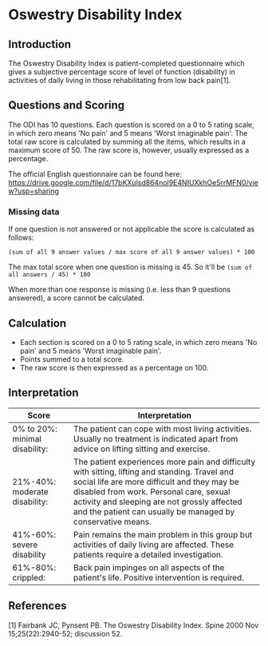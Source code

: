 # Oswestry Disability Index

## Introduction 

The Oswestry Disability Index is patient-completed questionnaire which gives a subjective percentage score of level of function (disability) in activities of daily living in those rehabilitating from low back pain[1].

## Questions and Scoring

The ODI has 10 questions. Each question is scored on a 0 to 5 rating scale, in which zero means 'No pain' and 5 means 'Worst imaginable pain'. The total raw score is calculated by summing all the items, which results in a maximum score of 50. The raw score is, however, usually expressed as a percentage.

The official English questionnaire can be found here: https://drive.google.com/file/d/17bKXulsd864nol9E4NIUXkhOe5rrMFN0/view?usp=sharing

### Missing data

If one question is not answered or not applicable the score is calculated as follows:
```
(sum of all 9 answer values / max score of all 9 answer values) * 100
```

The max total score when one question is missing is 45. So it'll be `(sum of all answers / 45) * 100`

When more than one response is missing (i.e. less than 9 questions answered), a score cannot be calculated.

## Calculation

- Each section is scored on a 0 to 5 rating scale, in which zero means 'No pain' and 5 means 'Worst imaginable pain'. 
- Points summed to a total score.
- The raw score is then expressed as a percentage on 100.

## Interpretation

| Score                          | Interpretation                                                                                                                                                                                                                                                                                        |
|--------------------------------|-------------------------------------------------------------------------------------------------------------------------------------------------------------------------------------------------------------------------------------------------------------------------------------------------------|
| 0% to 20%: minimal disability: | The patient can cope with most living activities. Usually no treatment is indicated apart from advice on lifting sitting and exercise.                                                                                                                                                                |
| 21%-40%: moderate disability:  | The patient experiences more pain and difficulty with sitting, lifting and standing. Travel and social life are more difficult and they may be disabled from work. Personal care, sexual activity and sleeping are not grossly affected and the patient can usually be managed by conservative means. |
| 41%-60%: severe disability     | Pain remains the main problem in this group but activities of daily living are affected. These patients require a detailed investigation.                                                                                                                                                             |
| 61%-80%: crippled:             | Back pain impinges on all aspects of the patient's life. Positive intervention is required.                                                                                                                                                                                                           |
## References
[1] Fairbank JC, Pynsent PB. The Oswestry Disability Index. Spine 2000 Nov 15;25(22):2940-52; discussion 52.
